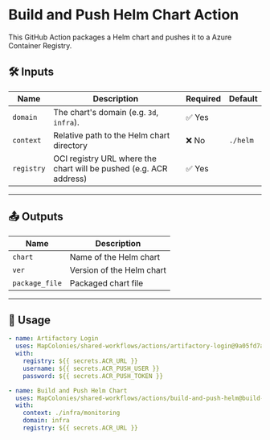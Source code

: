# Build and Push Helm Chart Action

This GitHub Action packages a Helm chart and pushes it to a Azure Container Registry.

## 🛠 Inputs

| Name         | Description                                                                                   | Required | Default                |
|--------------|-----------------------------------------------------------------------------------------------|----------|------------------------|
| `domain`      | The chart's domain (e.g. `3d`, `infra`).                      | ✅ Yes   |                    |
| `context`    | Relative path to the Helm chart directory                                                     | ❌ No   | `./helm`               |
| `registry`   | OCI registry URL where the chart will be pushed (e.g. ACR address)                            | ✅ Yes   |                       |

---

## 📤 Outputs

| Name    | Description                      |
|---------|----------------------------------|
| `chart` | Name of the Helm chart           |
| `ver`   | Version of the Helm chart        |
| `package_file` | Packaged chart file       |

---

## 🚀 Usage

<!-- x-release-please-start-version -->

```yaml
- name: Artifactory Login
  uses: MapColonies/shared-workflows/actions/artifactory-login@9a05fd7a01e18746d69cc210b7e6defbd1cc79fc # v1.0.0
  with:
    registry: ${{ secrets.ACR_URL }}
    username: ${{ secrets.ACR_PUSH_USER }}
    password: ${{ secrets.ACR_PUSH_TOKEN }}

- name: Build and Push Helm Chart
  uses: MapColonies/shared-workflows/actions/build-and-push-helm@build-and-push-helm-v1.0.0
  with:
    context: ./infra/monitoring
    domain: infra
    registry: ${{ secrets.ACR_URL }}
```

<!-- x-release-please-end-version -->